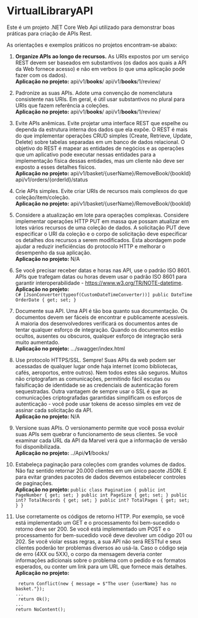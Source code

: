 # VirtualLibraryAPI

Este é um projeto .NET Core Web Api utilizado para demonstrar boas práticas para criação de APIs Rest.

As orientações e exemplos práticos no projetos encontram-se abaixo:

1. **Organize APIs ao longo de recursos.** As URIs expostos por um serviço REST devem ser baseados em
substantivos (os dados aos quais a API da Web fornece acesso) e não em verbos (o que uma aplicação pode
fazer com os dados). <br />
**Aplicação no projeto:** api/v1/**books**/
                          api/v1/**books**/1/review/

2. Padronize as suas APIs. Adote uma convenção de nomenclatura consistente nas URIs. Em geral, é útil usar
substantivos no plural para URIs que fazem referência a coleções. <br />
**Aplicação no projeto:** api/v1/**books**/
                          api/v1/**books**/1/review/

3. Evite APIs anêmicas. Evite projetar uma interface REST que espelhe ou dependa da estrutura interna dos
dados que ela expõe. O REST é mais do que implementar operações CRUD simples (Create, Retrieve, Update,
Delete) sobre tabelas separadas em um banco de dados relacional. O objetivo do REST é mapear as entidades
de negócios e as operações que um aplicativo pode executar nessas entidades para a implementação física dessas entidades, mas um cliente não deve ser exposto a esses detalhes físicos. <br />
**Aplicação no projeto:** api/v1/basket/{userName}/RemoveBook/{bookId}
                          api/v1/orders/{orderId}/status

4. Crie APIs simples. Evite criar URIs de recursos mais complexos do que coleção/item/coleção. <br />
**Aplicação no projeto:**  api/v1/basket/{userName}/RemoveBook/{bookId}

5. Considere a atualização em lote para operações complexas. Considere implementar operações HTTP PUT
em massa que possam atualizar em lotes vários recursos de uma coleção de dados. A solicitação PUT deve
especificar o URI da coleção e o corpo de solicitação deve especificar os detalhes dos recursos a serem
modificados. Esta abordagem pode ajudar a reduzir ineficiências do protocolo HTTP e melhorar o desempenho
da sua aplicação.<br />
**Aplicação no projeto:** N/A

6. Se você precisar receber datas e horas nas API, use o padrão ISO 8601. APIs que trafegam datas ou horas
devem usar o padrão ISO 8601 para garantir interoperabilidade - https://www.w3.org/TR/NOTE-datetime. <br />
**Aplicação no projeto:**  
            ```C#
            [JsonConverter(typeof(CustomDateTimeConverter))]
            public DateTime OrderDate { get; set; }
            ```
7. Documente sua API. Uma API é tão boa quanto sua documentação. Os documentos devem ser fáceis de
encontrar e publicamente acessíveis. A maioria dos desenvolvedores verificará os documentos antes de tentar
qualquer esforço de integração. Quando os documentos estão ocultos, ausentes ou obscuros, qualquer esforço
de integração será muito aumentado. <br />
**Aplicação no projeto:**
            .../swagger/index.html

8. Use protocolo HTTPS/SSL. Sempre! Suas APIs da web podem ser acessadas de qualquer lugar onde haja
internet (como bibliotecas, cafés, aeroportos, entre outros). Nem todos estes são seguros. Muitos não
criptografam as comunicações, permitindo fácil escutas ou falsificação de identidade se as credenciais de
autenticação forem sequestradas. Outra vantagem de sempre usar o SSL é que as comunicações criptografadas
garantidas simplificam os esforços de autenticação - você pode usar tokens de acesso simples em vez de assinar cada solicitação da API. <br />
**Aplicação no projeto:**  N/A

9. Versione suas APIs. O versionamento permite que você possa evoluir suas APIs sem quebrar o
funcionamento de seus clientes. Se você examinar cada URL da API da Marvel verá que a informação de versão
foi disponibilizada. <br />
**Aplicação no projeto:**  ../Api/**v1**/books/

10. Estabeleça paginação para coleções com grandes volumes de dados. Não faz sentido retornar 20.000
clientes em um único pacote JSON. E para evitar grandes pacotes de dados devemos estabelecer controles de
paginações. <br />
**Aplicação no projeto:**
        ```
        public class Pagination
        {
            public int PageNumber { get; set; }
            public int PageSize { get; set; }
            public int? TotalRecords { get; set; }
            public int? TotalPages { get; set; }
        } ```

11. Use corretamente os códigos de retorno HTTP. Por exemplo, se você está implementado um GET e o
processamento foi bem-sucedido o retorno deve ser 200. Se você está implementado um POST e o
processamento for bem-sucedido você deve devolver um código 201 ou 202. Se você violar essas regras, a sua
API não será RESTful e seus clientes poderão ter problemas diversos ao usá-la. Caso o código seja de erro
(4XX ou 5XX), o corpo da mensagem deveria conter informações adicionais sobre o problema com o pedido
e os formatos esperados, ou conter um link para um URL que fornece mais detalhes.<br />
**Aplicação no projeto:** 
    ```
     return Conflict(new { message = $"The user {userName} has no basket."});
    ...
     return Ok();
    ...
    return NoContent();